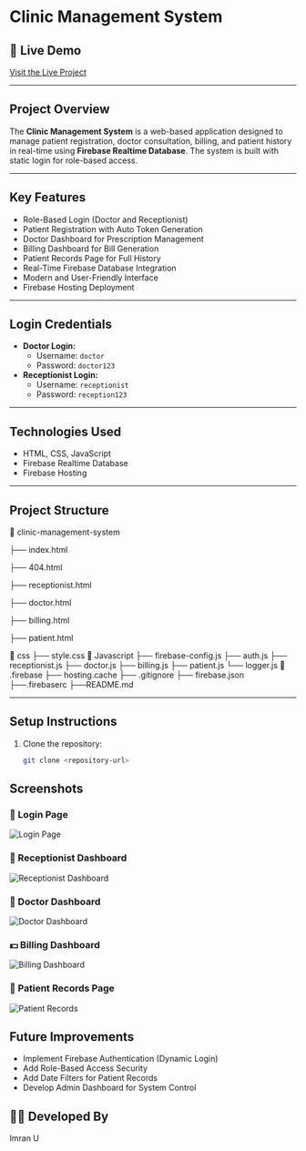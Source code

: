 # Clinic Management System

## 🔗 Live Demo
[Visit the Live Project](https://clinic-management-system-89797.web.app)

---

## Project Overview
The **Clinic Management System** is a web-based application designed to manage patient registration, doctor consultation, billing, and patient history in real-time using **Firebase Realtime Database**. The system is built with static login for role-based access.

---

## Key Features
- Role-Based Login (Doctor and Receptionist)
- Patient Registration with Auto Token Generation
- Doctor Dashboard for Prescription Management
- Billing Dashboard for Bill Generation
- Patient Records Page for Full History
- Real-Time Firebase Database Integration
- Modern and User-Friendly Interface
- Firebase Hosting Deployment

---

## Login Credentials
- **Doctor Login:**
  - Username: `doctor`
  - Password: `doctor123`
- **Receptionist Login:**
  - Username: `receptionist`
  - Password: `reception123`

---

## Technologies Used
- HTML, CSS, JavaScript
- Firebase Realtime Database
- Firebase Hosting

---

## Project Structure
📁 clinic-management-system

├── index.html 

├── 404.html

├── receptionist.html 

├── doctor.html 

├── billing.html 

├── patient.html 

📁 css
├── style.css 
📁 Javascript
├── firebase-config.js 
├── auth.js 
├── receptionist.js 
├── doctor.js 
├── billing.js 
├── patient.js 
└── logger.js 
📁 .firebase
├── hosting.cache
├── .gitignore
├── firebase.json
├──.firebaserc
├──README.md

---

## Setup Instructions
1. Clone the repository:
   ```bash
   git clone <repository-url>

## Screenshots

### 🔐 Login Page
![Login Page](Screenshots/login.png)

### 📝 Receptionist Dashboard
![Receptionist Dashboard](Screenshots/Receptionist%20Dashboard.png)

### 💊 Doctor Dashboard
![Doctor Dashboard](Screenshots/Doctor%20Dashboard.png)

### 💵 Billing Dashboard
![Billing Dashboard](Screenshots/Billing%20Dashboard.png)

### 📂 Patient Records Page
![Patient Records](Screenshots/Patient%20Records.png)

## Future Improvements

- Implement Firebase Authentication (Dynamic Login)
- Add Role-Based Access Security
- Add Date Filters for Patient Records
- Develop Admin Dashboard for System Control

## 👨‍💻 Developed By
Imran U
